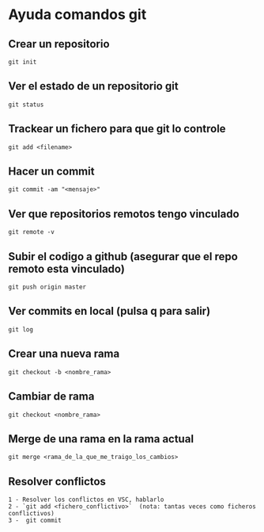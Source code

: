 # Ayuda comandos git

## Crear un repositorio
    git init

## Ver el estado de un repositorio git
    git status

## Trackear un fichero para que git lo controle
    git add <filename>

## Hacer un commit
    git commit -am "<mensaje>"

## Ver que repositorios remotos tengo vinculado
    git remote -v

## Subir el codigo a github (asegurar que el repo remoto esta vinculado)
    git push origin master

## Ver commits en local (pulsa q para salir)
    git log

## Crear una nueva rama
    git checkout -b <nombre_rama>

## Cambiar de rama
    git checkout <nombre_rama>

## Merge de una rama en la rama actual
    git merge <rama_de_la_que_me_traigo_los_cambios>

## Resolver conflictos
    1 - Resolver los conflictos en VSC, hablarlo
    2 - `git add <fichero_conflictivo>`  (nota: tantas veces como ficheros conflictivos)
    3 -  git commit 